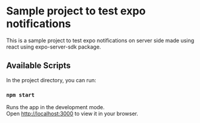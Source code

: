 # Sample project to test expo notifications

This is a sample project to test expo notifications on server side made using react using expo-server-sdk package.

## Available Scripts

In the project directory, you can run:

### `npm start`

Runs the app in the development mode.\
Open [http://localhost:3000](http://localhost:3000) to view it in your browser.